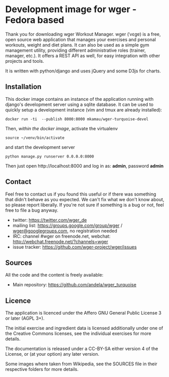 Development image for wger - Fedora based
=========================================
Thank you for downloading wger Workout Manager. wger (ˈvɛɡɐ) is a free, open
source web application that manages your exercises and personal workouts, weight
and diet plans. It can also be used as a simple gym management utility, providing
different administrative roles (trainer, manager, etc.). It offers a REST API
as well, for easy integration with other projects and tools.

It is written with python/django and uses jQuery and some D3js for charts.

Installation
------------

This docker image contains an instance of the application running with django's
development server using a sqlite database. It can be used to quickly setup a
development instance (vim and tmux are already installed):

```docker run -ti  --publish 8000:8000 mkamau/wger-turquoise-devel```

Then, *within the docker image*, activate the virtualenv

```source ~/venv/bin/activate```

and start the development server

```python manage.py runserver 0.0.0.0:8000```

Then just open http://localhost:8000 and log in as: **admin**, password **admin**


Contact
-------

Feel free to contact us if you found this useful or if there was something that
didn't behave as you expected. We can't fix what we don't know about, so please
report liberally. If you're not sure if something is a bug or not, feel free to
file a bug anyway.

* twitter: https://twitter.com/wger_de
* mailing list: https://groups.google.com/group/wger / wger@googlegroups.com, no registration needed
* IRC: channel #wger on freenode.net, webchat: http://webchat.freenode.net/?channels=wger
* issue tracker: https://github.com/wger-project/wger/issues

Sources
-------

All the code and the content is freely available:

* Main repository: https://github.com/andela/wger_turquoise

Licence
-------

The application is licenced under the Affero GNU General Public License 3 or
later (AGPL 3+).

The initial exercise and ingredient data is licensed additionally under one of
the Creative Commons licenses, see the individual exercises for more details.

The documentation is released under a CC-BY-SA either version 4 of the License,
or (at your option) any later version.

Some images where taken from Wikipedia, see the SOURCES file in their respective
folders for more details.
